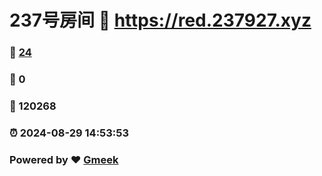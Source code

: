 # 237号房间 :link: https://red.237927.xyz 
### :page_facing_up: [24](https://red.237927.xyz/tag.html) 
### :speech_balloon: 0 
### :hibiscus: 120268 
### :alarm_clock: 2024-08-29 14:53:53 
### Powered by :heart: [Gmeek](https://github.com/Meekdai/Gmeek)
